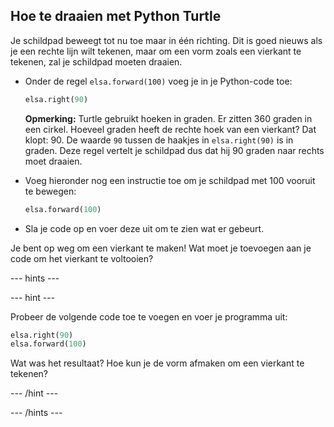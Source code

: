 ## Hoe te draaien met Python Turtle

Je schildpad beweegt tot nu toe maar in één richting. Dit is goed nieuws als je een rechte lijn wilt tekenen, maar om een vorm zoals een vierkant te tekenen, zal je schildpad moeten draaien.

- Onder de regel `elsa.forward(100)` voeg je in je Python-code toe:
    
    ```python
    elsa.right(90)
    ```
    
    **Opmerking:** Turtle gebruikt hoeken in graden. Er zitten 360 graden in een cirkel. Hoeveel graden heeft de rechte hoek van een vierkant? Dat klopt: 90. De waarde `90` tussen de haakjes in `elsa.right(90)` is in graden. Deze regel vertelt je schildpad dus dat hij 90 graden naar rechts moet draaien.

- Voeg hieronder nog een instructie toe om je schildpad met 100 vooruit te bewegen:
    
    ```python
    elsa.forward(100)
    ```

- Sla je code op en voer deze uit om te zien wat er gebeurt.

Je bent op weg om een vierkant te maken! Wat moet je toevoegen aan je code om het vierkant te voltooien?

\--- hints \---

\--- hint \---

Probeer de volgende code toe te voegen en voer je programma uit:

```python
elsa.right(90)
elsa.forward(100)
```

Wat was het resultaat? Hoe kun je de vorm afmaken om een vierkant te tekenen?

\--- /hint \---

\--- /hints \---